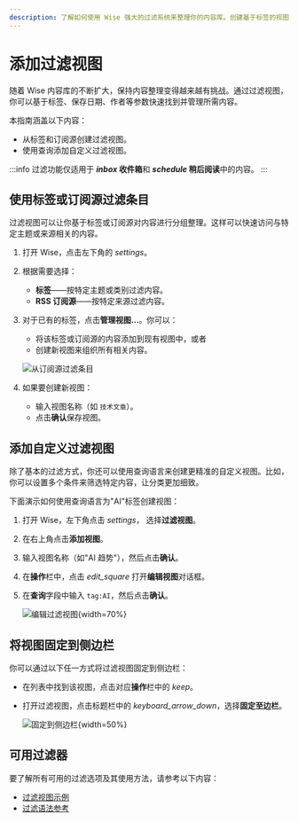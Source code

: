```yaml
---
description: 了解如何使用 Wise 强大的过滤系统来整理你的内容库。创建基于标签的视图、添加自定义过滤视图，并使用高级查询参数来高效管理内容。
---
```

# 添加过滤视图

随着 Wise 内容库的不断扩大，保持内容整理变得越来越有挑战。通过过滤视图，你可以基于标签、保存日期、作者等参数快速找到并管理所需内容。

本指南涵盖以下内容：
- 从标签和订阅源创建过滤视图。
- 使用查询添加自定义过滤视图。

:::info
过滤功能仅适用于 **<i class="material-symbols-outlined">inbox</i> 收件箱**和 **<i class="material-symbols-outlined">schedule</i> 稍后阅读**中的内容。
:::

## 使用标签或订阅源过滤条目
过滤视图可以让你基于标签或订阅源对内容进行分组整理。这样可以快速访问与特定主题或来源相关的内容。

1. 打开 Wise，点击左下角的 <i class="material-symbols-outlined">settings</i>。
2. 根据需要选择：
   - **标签**——按特定主题或类别过滤内容。
   - **RSS 订阅源**——按特定来源过滤内容。
3. 对于已有的标签，点击**管理视图...**。你可以：
   - 将该标签或订阅源的内容添加到现有视图中，或者
   - 创建新视图来组织所有相关内容。

   ![从订阅源过滤条目](/images/zh/manual/tasks/filter-entries-from-feed.png#bordered)
4. 如果要创建新视图：
   - 输入视图名称（如 `技术文章`）。
   - 点击**确认**保存视图。

## 添加自定义过滤视图
除了基本的过滤方式，你还可以使用查询语言来创建更精准的自定义视图。比如，你可以设置多个条件来筛选特定内容，让分类更加细致。

下面演示如何使用查询语言为"AI"标签创建视图：

1. 打开 Wise，左下角点击 <i class="material-symbols-outlined">settings</i>， 选择**过滤视图**。
2. 在右上角点击**添加视图**。
3. 输入视图名称（如"AI 趋势"），然后点击**确认**。
4. 在**操作**栏中，点击 <i class="material-symbols-outlined">edit_square</i> 打开**编辑视图**对话框。
5. 在**查询**字段中输入 `tag:AI`，然后点击**确认**。

   ![编辑过滤视图](/images/zh/manual/tasks/edit-filtered-view.png#bordered){width=70%}

## 将视图固定到侧边栏
你可以通过以下任一方式将过滤视图固定到侧边栏：

- 在列表中找到该视图，点击对应**操作**栏中的 <i class="material-symbols-outlined">keep</i>。
- 打开过滤视图，点击标题栏中的 <i class="material-symbols-outlined">keyboard_arrow_down</i>，选择**固定至边栏**。

  ![固定到侧边栏](/images/zh/manual/tasks/pin-to-sidebar.png#bordered){width=50%}

## 可用过滤器
要了解所有可用的过滤选项及其使用方法，请参考以下内容：

- [过滤视图示例](filter-examples)
- [过滤语法参考](filter-syntax-guide.md)